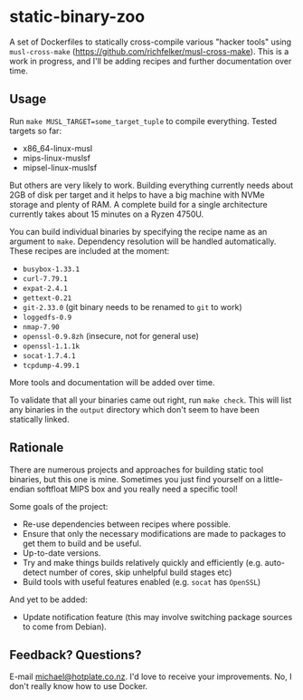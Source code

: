 # static-binary-zoo

A set of Dockerfiles to statically cross-compile various "hacker tools" using `musl-cross-make` (https://github.com/richfelker/musl-cross-make). This is a work in progress, and I'll be adding recipes and further documentation over time.

## Usage

Run `make MUSL_TARGET=some_target_tuple` to compile everything. Tested targets so far:

* x86_64-linux-musl
* mips-linux-muslsf
* mipsel-linux-muslsf

But others are very likely to work. Building everything currently needs about 2GB of disk per target and it helps to have a big machine with NVMe storage and plenty of RAM. A complete build for a single architecture currently takes about 15 minutes on a Ryzen 4750U.

You can build individual binaries by specifying the recipe name as an argument to `make`. Dependency resolution will be handled automatically. These recipes are included at the moment:

* `busybox-1.33.1`
* `curl-7.79.1`
* `expat-2.4.1`
* `gettext-0.21`
* `git-2.33.0` (git binary needs to be renamed to `git` to work)
* `loggedfs-0.9`
* `nmap-7.90`
* `openssl-0.9.8zh` (insecure, not for general use)
* `openssl-1.1.1k`
* `socat-1.7.4.1`
* `tcpdump-4.99.1`

More tools and documentation will be added over time.

To validate that all your binaries came out right, run `make check`. This will list any binaries in the `output` directory which don't seem to have been statically linked.

## Rationale

There are numerous projects and approaches for building static tool binaries, but this one is mine. Sometimes you just find yourself on a little-endian softfloat MIPS box and you really need a specific tool!

Some goals of the project:

* Re-use dependencies between recipes where possible.
* Ensure that only the necessary modifications are made to packages to get them to build and be useful.
* Up-to-date versions.
* Try and make things builds relatively quickly and efficiently (e.g. auto-detect number of cores, skip unhelpful build stages etc)
* Build tools with useful features enabled (e.g. `socat` has `OpenSSL`)

And yet to be added:

* Update notification feature (this may involve switching package sources to come from Debian).

## Feedback? Questions?

E-mail michael@hotplate.co.nz. I'd love to receive your improvements. No, I don't really know how to use Docker.
